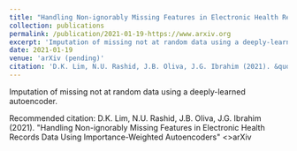 ```yaml
---
title: "Handling Non-ignorably Missing Features in Electronic Health Records Data Using Importance-Weighted Autoencoders"
collection: publications
permalink: /publication/2021-01-19-https://www.arxiv.org
excerpt: 'Imputation of missing not at random data using a deeply-learned autoencoder.'
date: 2021-01-19
venue: 'arXiv (pending)'
citation: 'D.K. Lim, N.U. Rashid, J.B. Oliva, J.G. Ibrahim (2021). &quot;Handling Non-ignorably Missing Features in Electronic Health Records Data Using Importance-Weighted Autoencoders&quot; <>arXiv</i>'
---
```

Imputation of missing not at random data using a deeply-learned autoencoder.

Recommended citation: D.K. Lim, N.U. Rashid, J.B. Oliva, J.G. Ibrahim (2021). "Handling Non-ignorably Missing Features in Electronic Health Records Data Using Importance-Weighted Autoencoders" <>arXiv</i>